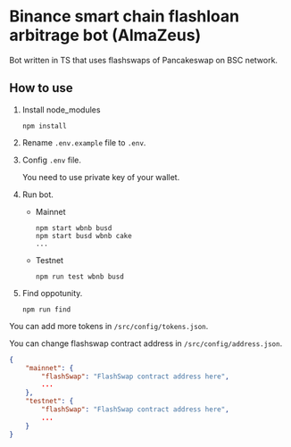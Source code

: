 # Binance smart chain flashloan arbitrage bot (AlmaZeus)

Bot written in TS that uses flashswaps of Pancakeswap on BSC network.

## How to use

1. Install node_modules
    ```
    npm install
    ```
2. Rename `.env.example` file to `.env`.
3. Config `.env` file.

    You need to use private key of your wallet.

4. Run bot.

    - Mainnet
        ```
        npm start wbnb busd
        npm start busd wbnb cake
        ...
        ```
    - Testnet
        ```
        npm run test wbnb busd
        ```

5. Find oppotunity.

    ```
    npm run find
    ```

You can add more tokens in `/src/config/tokens.json`.

You can change flashswap contract address in `/src/config/address.json`.
```json
{
    "mainnet": {
        "flashSwap": "FlashSwap contract address here",
        ...
    },
    "testnet": {
        "flashSwap": "FlashSwap contract address here",
        ...
    }
}
```